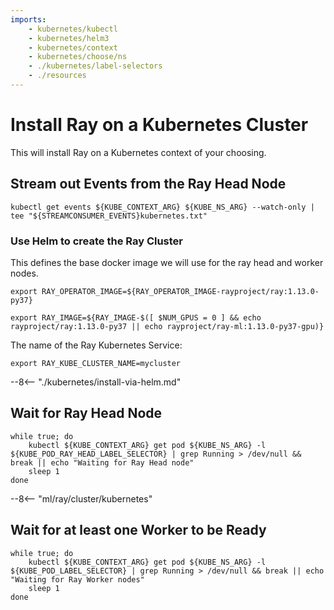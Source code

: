 ```yaml
---
imports:
    - kubernetes/kubectl
    - kubernetes/helm3
    - kubernetes/context
    - kubernetes/choose/ns
    - ./kubernetes/label-selectors
    - ./resources
---
```


# Install Ray on a Kubernetes Cluster

This will install Ray on a Kubernetes context of your choosing.

## Stream out Events from the Ray Head Node

```shell.async
kubectl get events ${KUBE_CONTEXT_ARG} ${KUBE_NS_ARG} --watch-only | tee "${STREAMCONSUMER_EVENTS}kubernetes.txt"
```

### Use Helm to create the Ray Cluster

This defines the base docker image we will use for the ray head and worker nodes.

```shell
export RAY_OPERATOR_IMAGE=${RAY_OPERATOR_IMAGE-rayproject/ray:1.13.0-py37}
```

```shell
export RAY_IMAGE=${RAY_IMAGE-$([ $NUM_GPUS = 0 ] && echo rayproject/ray:1.13.0-py37 || echo rayproject/ray-ml:1.13.0-py37-gpu)}
```

The name of the Ray Kubernetes Service:

```shell
export RAY_KUBE_CLUSTER_NAME=mycluster
```

--8<-- "./kubernetes/install-via-helm.md"

## Wait for Ray Head Node

```shell
while true; do
    kubectl ${KUBE_CONTEXT_ARG} get pod ${KUBE_NS_ARG} -l ${KUBE_POD_RAY_HEAD_LABEL_SELECTOR} | grep Running > /dev/null && break || echo "Waiting for Ray Head node"
    sleep 1
done
```

--8<-- "ml/ray/cluster/kubernetes"

## Wait for at least one Worker to be Ready

```shell
while true; do
    kubectl ${KUBE_CONTEXT_ARG} get pod ${KUBE_NS_ARG} -l ${KUBE_POD_LABEL_SELECTOR} | grep Running > /dev/null && break || echo "Waiting for Ray Worker nodes"
    sleep 1
done
```
